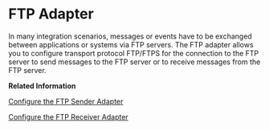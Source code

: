 <!-- loio4464f89e019c46d892a33d0fdbff6379 -->

# FTP Adapter

In many integration scenarios, messages or events have to be exchanged between applications or systems via FTP servers. The FTP adapter allows you to configure transport protocol FTP/FTPS for the connection to the FTP server to send messages to the FTP server or to receive messages from the FTP server.

**Related Information**  


[Configure the FTP Sender Adapter](configure-the-ftp-sender-adapter-239042f.md "The FTP (File Transfer Protocol) sender adapter connects an SAP Cloud Integration tenant to a remote system using TCP (Transmission Control Protocol) to receive files from the system.")

[Configure the FTP Receiver Adapter](configure-the-ftp-receiver-adapter-c16d331.md "The FTP (File Transfer Protocol) receiver adapter connects an SAP Cloud Integration tenant to a remote system using TCP (Transmission Control Protocol) to write files to the system.")


